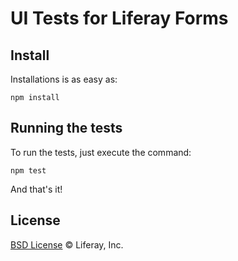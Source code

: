 # UI Tests for Liferay Forms

## Install

Installations is as easy as:

```
npm install
```

## Running the tests

To run the tests, just execute the command:

```
npm test
```

And that's it!

## License

[BSD License](https://github.com/metal/metal.js/blob/master/LICENSE.md) © Liferay, Inc.